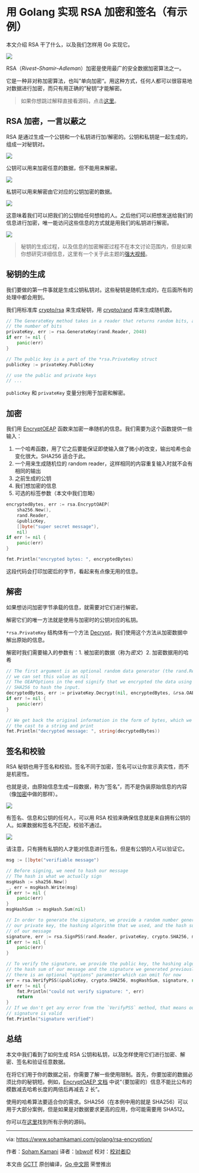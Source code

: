 # 用 Golang 实现 RSA 加密和签名（有示例）

本文介绍 RSA 干了什么，以及我们怎样用 Go 实现它。

![](https://raw.githubusercontent.com/studygolang/gctt-images2/master/20200408-Implementing-RSA-Encryption-and-Signing-in-Golang/00.jpg)

RSA（*Rivest–Shamir–Adleman*）加密是使用最广的安全数据加密算法之一。

它是一种非对称加密算法，也叫”单向加密“。用这种方式，任何人都可以很容易地对数据进行加密，而只有用正确的”秘钥“才能解密。

> 如果你想跳过解释直接看源码，点击[这里]()。

## RSA 加密，一言以蔽之

RSA 是通过生成一个公钥和一个私钥进行加/解密的。公钥和私钥是一起生成的，组成一对秘钥对。

![](https://raw.githubusercontent.com/studygolang/gctt-images2/master/20200408-Implementing-RSA-Encryption-and-Signing-in-Golang/01.svg)

公钥可以用来加密任意的数据，但不能用来解密。

![](https://raw.githubusercontent.com/studygolang/gctt-images2/master/20200408-Implementing-RSA-Encryption-and-Signing-in-Golang/02.svg)

私钥可以用来解密由它对应的公钥加密的数据。

![](https://raw.githubusercontent.com/studygolang/gctt-images2/master/20200408-Implementing-RSA-Encryption-and-Signing-in-Golang/03.svg)

这意味着我们可以把我们的公钥给任何想给的人。之后他们可以把想发送给我们的信息进行加密，唯一能访问这些信息的方式就是用我们的私钥进行解密。

![](https://raw.githubusercontent.com/studygolang/gctt-images2/master/20200408-Implementing-RSA-Encryption-and-Signing-in-Golang/04.svg)

> 秘钥的生成过程，以及信息的加密解密过程不在本文讨论范围内，但是如果你想研究详细信息，这里有一个关于此主题的[强大视频](https://www.youtube.com/watch?v=wXB-V_Keiu8)。

## 秘钥的生成

我们要做的第一件事就是生成公钥私钥对。这些秘钥是随机生成的，在后面所有的处理中都会用到。

我们用标准库 [crypto/rsa](https://pkg.go.dev/crypto/rsa?tab=doc) 来生成秘钥，用 [crypto/rand](https://pkg.go.dev/crypto/rand?tab=doc) 库来生成随机数。

```go
// The GenerateKey method takes in a reader that returns random bits, and
// the number of bits
privateKey, err := rsa.GenerateKey(rand.Reader, 2048)
if err != nil {
	panic(err)
}

// The public key is a part of the *rsa.PrivateKey struct
publicKey := privateKey.PublicKey

// use the public and private keys
// ...
```

`publicKey` 和 `privateKey` 变量分别用于加密和解密。

## 加密

我们用 [EncryptOEAP](https://pkg.go.dev/crypto/rsa?tab=doc#EncryptOAEP) 函数来加密一串随机的信息。我们需要为这个函数提供一些输入：

1. 一个哈希函数，用了它之后要能保证即使输入做了微小的改变，输出哈希也会变化很大。SHA256 适合于此。
2. 一个用来生成随机位的 random reader，这样相同的内容重复输入时就不会有相同的输出
3. 之前生成的公钥
4. 我们想加密的信息
5. 可选的标签参数（本文中我们忽略）

```go
encryptedBytes, err := rsa.EncryptOAEP(
	sha256.New(),
	rand.Reader,
	&publicKey,
	[]byte("super secret message"),
	nil)
if err != nil {
	panic(err)
}

fmt.Println("encrypted bytes: ", encryptedBytes)
```

这段代码会打印加密后的字节，看起来有点像无用的信息。

## 解密

如果想访问加密字节承载的信息，就需要对它们进行解密。

解密它们的唯一方法就是使用与加密时的公钥对应的私钥。

`*rsa.PrivateKey` 结构体有一个方法 [Decrypt](https://pkg.go.dev/crypto/rsa?tab=doc#PrivateKey.Decrypt)，我们使用这个方法从加密数据中解出原始的信息。

解密时我们需要输入的参数有：1. 被加密的数据（称为*密文*）2. 加密数据用的哈希

```go
// The first argument is an optional random data generator (the rand.Reader we used before)
// we can set this value as nil
// The OEAPOptions in the end signify that we encrypted the data using OEAP, and that we used
// SHA256 to hash the input.
decryptedBytes, err := privateKey.Decrypt(nil, encryptedBytes, &rsa.OAEPOptions{Hash: crypto.SHA256})
if err != nil {
	panic(err)
}

// We get back the original information in the form of bytes, which we
// the cast to a string and print
fmt.Println("decrypted message: ", string(decryptedBytes))
```

## 签名和校验

RSA 秘钥也用于签名和校验。签名不同于加密，签名可以让你宣示真实性，而不是机密性。

也就是说，由原始信息生成一段数据，称为“签名”，而不是伪装原始信息的内容（像[加密](https://www.sohamkamani.com/golang/rsa-encryption/#encryption)中做的那样）。

![](https://raw.githubusercontent.com/studygolang/gctt-images2/master/20200408-Implementing-RSA-Encryption-and-Signing-in-Golang/05.svg)

有签名、信息和公钥的任何人，可以用 RSA 校验来确保信息就是来自拥有公钥的人。如果数据和签名不匹配，校验不通过。

![](https://raw.githubusercontent.com/studygolang/gctt-images2/master/20200408-Implementing-RSA-Encryption-and-Signing-in-Golang/06.svg)

请注意，只有拥有私钥的人才能对信息进行签名，但是有公钥的人可以验证它。

```go
msg := []byte("verifiable message")

// Before signing, we need to hash our message
// The hash is what we actually sign
msgHash := sha256.New()
_, err = msgHash.Write(msg)
if err != nil {
	panic(err)
}
msgHashSum := msgHash.Sum(nil)

// In order to generate the signature, we provide a random number generator,
// our private key, the hashing algorithm that we used, and the hash sum
// of our message
signature, err := rsa.SignPSS(rand.Reader, privateKey, crypto.SHA256, msgHashSum, nil)
if err != nil {
	panic(err)
}

// To verify the signature, we provide the public key, the hashing algorithm
// the hash sum of our message and the signature we generated previously
// there is an optional "options" parameter which can omit for now
err = rsa.VerifyPSS(&publicKey, crypto.SHA256, msgHashSum, signature, nil)
if err != nil {
	fmt.Println("could not verify signature: ", err)
	return
}
// If we don't get any error from the `VerifyPSS` method, that means our
// signature is valid
fmt.Println("signature verified")
```

## 总结

本文中我们看到了如何生成 RSA 公钥和私钥，以及怎样使用它们进行加密、解密、签名和验证任意数据。

在将它们用于你的数据之前，你需要了解一些使用限制。首先，你要加密的数据必须比你的秘钥短。例如，[EncryptOAEP 文档](https://pkg.go.dev/crypto/rsa?tab=doc#EncryptOAEP) 中说“（要加密的）信息不能比公布的模数减去哈希长度的两倍后再减去 2 长”。

使用的哈希算法要适合你的需求。SHA256（在本例中用的就是 SHA256）可以用于大部分案例，但是如果是对数据要求更高的应用，你可能需要用 SHA512。

你可以在[这里](https://gist.github.com/sohamkamani/08377222d5e3e6bc130827f83b0c073e)找到所有示例的源码。

---
via: https://www.sohamkamani.com/golang/rsa-encryption/

作者：[Soham Kamani](https://twitter.com/sohamkamani)
译者：[lxbwolf](https://github.com/lxbwolf)
校对：[校对者ID](https://github.com/校对者ID)

本文由 [GCTT](https://github.com/studygolang/GCTT) 原创编译，[Go 中文网](https://studygolang.com/) 荣誉推出
